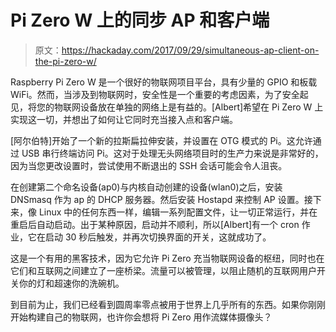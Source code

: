 # Pi Zero W 上的同步 AP 和客户端

> 原文：<https://hackaday.com/2017/09/29/simultaneous-ap-client-on-the-pi-zero-w/>

Raspberry Pi Zero W 是一个很好的物联网项目平台，具有少量的 GPIO 和板载 WiFi。然而，当涉及到物联网时，安全性是一个重要的考虑因素，为了安全起见，将您的物联网设备放在单独的网络上是有益的。[Albert]希望在 Pi Zero W 上实现这一切，并想出了如何让它同时充当接入点和客户端。

[阿尔伯特]开始了一个新的拉斯扁拉伸安装，并设置在 OTG 模式的 Pi。这允许通过 USB 串行终端访问 Pi。这对于处理无头网络项目时的生产力来说是非常好的，因为当您更改设置时，尝试使用不断退出的 SSH 会话可能会令人沮丧。

在创建第二个命名设备(ap0)与内核自动创建的设备(wlan0)之后，安装 DNSmasq 作为 ap 的 DHCP 服务器。然后安装 Hostapd 来控制 AP 设置。接下来，像 Linux 中的任何东西一样，编辑一系列配置文件，让一切正常运行，并在重启后自动启动。出于某种原因，启动并不顺利，所以[Albert]有一个 cron 作业，它在启动 30 秒后触发，并再次切换界面的开关，这就成功了。

这是一个有用的黑客技术，因为它允许 Pi Zero 充当物联网设备的枢纽，同时也在它们和互联网之间建立了一座桥梁。流量可以被管理，以阻止随机的互联网用户开关你的灯和超速你的洗碗机。

到目前为止，我们已经看到圆周率零点被用于世界上几乎所有的东西。如果你刚刚开始构建自己的物联网，也许你会想将 Pi Zero 用作流媒体摄像头？